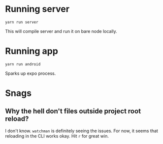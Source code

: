 

# Running server

```
yarn run server
```

This will compile server and run it on bare node locally. 


# Running app

```
yarn run android
```

Sparks up expo process.


# Snags

## Why the hell don't files outside project root reload?

I don't know. `watchman` is definitely seeing the issues. For now, it seems
that reloading in the CLI works okay. Hit `r` for great win.
